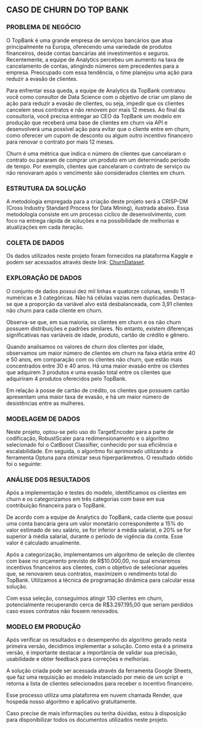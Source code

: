 <h2>CASO DE CHURN DO TOP BANK</h2>
<h3>PROBLEMA DE NEG&Oacute;CIO</h3>
<p>O TopBank &eacute; uma grande empresa de servi&ccedil;os banc&aacute;rios que atua principalmente na Europa, oferecendo uma variedade de produtos financeiros, desde contas banc&aacute;rias at&eacute; investimentos e seguros. Recentemente, a equipe de Analytics percebeu um aumento na taxa de cancelamento de contas, atingindo n&uacute;meros sem precedentes para a empresa. Preocupado com essa tend&ecirc;ncia, o time planejou uma a&ccedil;&atilde;o para reduzir a evas&atilde;o de clientes.</p>
<p>Para enfrentar essa queda, a equipe de Analytics da TopBank contratou voc&ecirc; como consultor de Data Science com o objetivo de criar um plano de a&ccedil;&atilde;o para reduzir a evas&atilde;o de clientes, ou seja, impedir que os clientes cancelem seus contratos e n&atilde;o renovem por mais 12 meses. Ao final da consultoria, voc&ecirc; precisa entregar ao CEO da TopBank um modelo em produ&ccedil;&atilde;o que receber&aacute; uma base de clientes em churn via API e desenvolver&aacute; uma poss&iacute;vel a&ccedil;&atilde;o para evitar que o cliente entre em churn, como oferecer um cupom de desconto ou algum outro incentivo financeiro para renovar o contrato por mais 12 meses.</p>
<p>Churn &eacute; uma m&eacute;trica que indica o n&uacute;mero de clientes que cancelaram o contrato ou pararam de comprar um produto em um determinado per&iacute;odo de tempo. Por exemplo, clientes que cancelaram o contrato de servi&ccedil;o ou n&atilde;o renovaram ap&oacute;s o vencimento s&atilde;o considerados clientes em churn.</p>
<h3>ESTRUTURA DA SOLU&Ccedil;&Atilde;O</h3>
<p>A metodologia empregada para a cria&ccedil;&atilde;o deste projeto ser&aacute; a CRISP-DM (Cross Industry Standard Process for Data Mining), ilustrada abaixo. Essa metodologia consiste em um processo c&iacute;clico de desenvolvimento, com foco na entrega r&aacute;pida de solu&ccedil;&otilde;es e na possibilidade de melhorias e atualiza&ccedil;&otilde;es em cada itera&ccedil;&atilde;o.</p>
<h3>COLETA DE DADOS</h3>
<p>Os dados utilizados neste projeto foram fornecidos na plataforma Kaggle e podem ser acessados atrav&eacute;s deste link: <a href="https://www.kaggle.com/datasets/mervetorkan/churndataset">ChurnDataset</a>.</p>
<h3>EXPLORA&Ccedil;&Atilde;O DE DADOS</h3>
<p>O conjunto de dados possui dez mil linhas e quatorze colunas, sendo 11 num&eacute;ricas e 3 categ&oacute;ricas. N&atilde;o h&aacute; c&eacute;lulas vazias nem duplicadas. Destaca-se que a propor&ccedil;&atilde;o da vari&aacute;vel alvo est&aacute; desbalanceada, com 3,91 clientes n&atilde;o churn para cada cliente em churn.</p>
<p>Observa-se que, em sua maioria, os clientes em churn e os n&atilde;o churn possuem distribui&ccedil;&otilde;es e padr&otilde;es similares. No entanto, existem diferen&ccedil;as significativas nas vari&aacute;veis de idade, produto, cart&atilde;o de cr&eacute;dito e g&ecirc;nero.</p>
<p>Quando analisamos os valores de churn dos clientes por idade, observamos um maior n&uacute;mero de clientes em churn na faixa et&aacute;ria entre 40 e 50 anos, em compara&ccedil;&atilde;o com os clientes n&atilde;o churn, que est&atilde;o mais concentrados entre 30 e 40 anos. H&aacute; uma maior evas&atilde;o entre os clientes que adquirem 3 produtos e uma evas&atilde;o total entre os clientes que adquiriram 4 produtos oferecidos pelo TopBank.</p>
<p>Em rela&ccedil;&atilde;o &agrave; posse de cart&atilde;o de cr&eacute;dito, os clientes que possuem cart&atilde;o apresentam uma maior taxa de evas&atilde;o, e h&aacute; um maior n&uacute;mero de desist&ecirc;ncias entre as mulheres.</p>
<h3>MODELAGEM DE DADOS</h3>
<p>Neste projeto, optou-se pelo uso do TargetEncoder para a parte de codifica&ccedil;&atilde;o, RobustScaler para redimensionamento e o algoritmo selecionado foi o CatBoost Classifier,&nbsp;conhecido por sua efici&ecirc;ncia e escalabilidade. Em seguida, o algoritmo foi aprimorado utilizando a ferramenta Optuna para otimizar seus hiperpar&acirc;metros. O resultado obtido foi o seguinte:</p>
<h3>AN&Aacute;LISE DOS RESULTADOS</h3>
<p>Ap&oacute;s a implementa&ccedil;&atilde;o e testes do modelo, identificamos os clientes em churn e os categorizamos em tr&ecirc;s categorias com base em sua contribui&ccedil;&atilde;o financeira para o TopBank.</p>
<p>De acordo com a equipe de Analytics do TopBank, cada cliente que possui uma conta banc&aacute;ria gera um valor monet&aacute;rio correspondente a 15% do valor estimado de seu sal&aacute;rio, se for inferior &agrave; m&eacute;dia salarial, e 20% se for superior &agrave; m&eacute;dia salarial, durante o per&iacute;odo de vig&ecirc;ncia da conta. Esse valor &eacute; calculado anualmente.</p>
<p>Ap&oacute;s a categoriza&ccedil;&atilde;o, implementamos um algoritmo de sele&ccedil;&atilde;o de clientes com base no or&ccedil;amento previsto de R$10.000,00, no qual enviaremos incentivos financeiros aos clientes, com o objetivo de selecionar aqueles que, se renovarem seus contratos, maximizem o rendimento total do TopBank. Utilizamos a t&eacute;cnica de programa&ccedil;&atilde;o din&acirc;mica para calcular essa solu&ccedil;&atilde;o.</p>
<p>Com essa sele&ccedil;&atilde;o, conseguimos atingir 130 clientes em churn, potencialmente recuperando cerca de R$3.297.195,00 que seriam perdidos caso esses contratos n&atilde;o fossem renovados.</p>
<h3>MODELO EM PRODU&Ccedil;&Atilde;O</h3>
<p>Ap&oacute;s verificar os resultados e o desempenho do algoritmo gerado nesta primeira vers&atilde;o, decidimos implementar a solu&ccedil;&atilde;o. Como esta &eacute; a primeira vers&atilde;o, &eacute; importante destacar a import&acirc;ncia de validar sua precis&atilde;o, usabilidade e obter feedback para corre&ccedil;&otilde;es e melhorias.</p>
<p>A solu&ccedil;&atilde;o criada pode ser acessada atrav&eacute;s da ferramenta Google Sheets, que faz uma requisi&ccedil;&atilde;o ao modelo instanciado por meio de um script e retorna a lista de clientes selecionados para receber o incentivo financeiro.</p>
<p>Esse processo utiliza uma plataforma em nuvem chamada Render, que hospeda nosso algoritmo e aplicativo gratuitamente.</p>
<p>Caso precise de mais informa&ccedil;&otilde;es ou tenha d&uacute;vidas, estou &agrave; disposi&ccedil;&atilde;o para disponibilizar todos os documentos utilizados neste projeto.</p>
